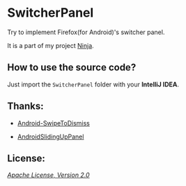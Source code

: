 SwitcherPanel
===

Try to implement Firefox(for Android)'s switcher panel.

It is a part of my project [Ninja](https://github.com/mthli/Ninja "Ninja").

## How to use the source code?

Just import the `SwitcherPanel` folder with your __IntelliJ IDEA__.

## Thanks:

 - [Android-SwipeToDismiss](https://github.com/romannurik/Android-SwipeToDismiss "Android-SwipeToDismiss")

 - [AndroidSlidingUpPanel](https://github.com/umano/AndroidSlidingUpPanel "AndroidSlidingUpPanel")

## License:

_[Apache License, Version 2.0](https://github.com/mthli/SwitcherView/blob/master/LICENSE "Apache License, Version 2.0")_
